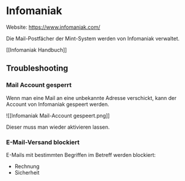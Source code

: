 # Infomaniak

Website: <https://www.infomaniak.com/>

Die Mail-Postfächer der Mint-System werden von Infomaniak verwaltet.

[[Infomaniak Handbuch]]

## Troubleshooting

### Mail Account gesperrt

Wenn man eine Mail an eine unbekannte Adresse verschickt, kann der Account von Infomaniak gespeert werden.

![[Infomaniak Mail-Account gespeert.png]]

Dieser muss man wieder aktivieren lassen.

### E-Mail-Versand blockiert

E-Mails mit bestimmten Begriffen im Betreff werden blockiert:

* Rechnung
* Sicherheit